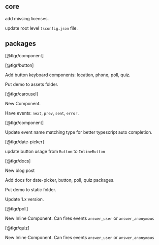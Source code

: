 ## core

add missing licenses.

update root level `tsconfig.json` file.

## packages

[@tlgr/component]

[@tlgr/button]

Add button keyboard components: location, phone, poll, quiz.

Put demo to assets folder.

[@tlgr/carousel]

New Component.

Have events: `next`, `prev`, `sent`, `error`.

[@tlgr/component]

Update event name matching type for better typescript auto completion.

[@tlgr/date-picker]

update button usage from `Button` to `InlineButton`

[@tlgr/docs]

New blog post

Add docs for date-picker, button, poll, quiz packages.

Put demo to static folder.

Update 1.x version.

[@tlgr/poll]

New Inline Component. Can fires events `answer_user` or `answer_anonymous`

[@tlgr/quiz]

New Inline Component. Can fires events `answer_user` or `answer_anonymous`
